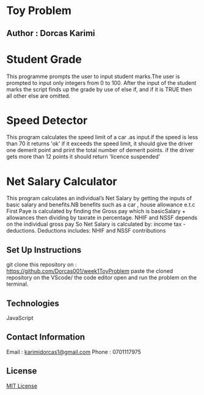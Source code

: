 # Toy Problem
## Author : Dorcas Karimi

# Student Grade

This programme prompts the user to input student marks.The user is prompted to input only integers from 0 to 100. After the input of the student marks the script finds up the grade by use of else if, and if it is TRUE then all other else  are omitted.

# Speed Detector
This program calculates the speed limit of a car .as input.if the speed is less than 70 it returns 'ok'
if it exceeds the speed limit, it should give the driver one demerit point and print the total number of demerit points.
if the driver gets more than 12 points it should return 'licence suspended'


#  Net Salary Calculator
This program calculates an individual’s Net Salary by getting the inputs of basic salary and benefits.NB benefits such as a car , house allowance e.t.c
First Paye is calculated by finding the Gross pay which is basicSalary + allowances then dividing by taxrate in percentage.
NHIF and NSSF depends on the individual gross pay
So Net Salary is calculated by: income tax - deductions.
Deductions includes: NHIF and NSSF contributions

## Set Up Instructions
git clone this repository on : https://github.com/Dorcas001/week1ToyProblem
paste the cloned repository on the VScode/ the code editor
open and run the problem on the terminal.

## Technologies
JavaScript

## Contact Information
Email : karimidorcas1@gmail.com
Phone : 0701117975


## License
[MIT License](LICENSE)

